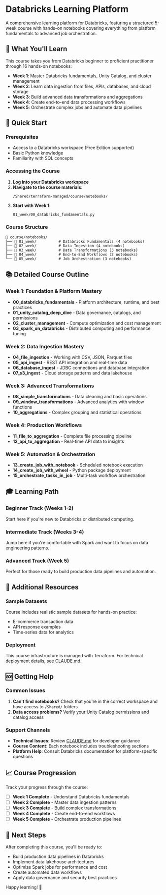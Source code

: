 # Databricks Learning Platform

A comprehensive learning platform for Databricks, featuring a structured 5-week course with hands-on notebooks covering everything from platform fundamentals to advanced job orchestration.

## 🎯 What You'll Learn

This course takes you from Databricks beginner to proficient practitioner through 16 hands-on notebooks:

- **Week 1**: Master Databricks fundamentals, Unity Catalog, and cluster management
- **Week 2**: Learn data ingestion from files, APIs, databases, and cloud storage
- **Week 3**: Build advanced data transformations and aggregations
- **Week 4**: Create end-to-end data processing workflows
- **Week 5**: Orchestrate complex jobs and automate data pipelines

## 🚀 Quick Start

### Prerequisites
- Access to a Databricks workspace (Free Edition supported)
- Basic Python knowledge
- Familiarity with SQL concepts

### Accessing the Course
1. **Log into your Databricks workspace**
2. **Navigate to the course materials**:
   ```
   /Shared/terraform-managed/course/notebooks/
   ```
3. **Start with Week 1**:
   ```
   01_week/00_databricks_fundamentals.py
   ```

### Course Structure
```
📁 course/notebooks/
├── 📂 01_week/          # Databricks Fundamentals (4 notebooks)
├── 📂 02_week/          # Data Ingestion (4 notebooks)
├── 📂 03_week/          # Data Transformations (3 notebooks)
├── 📂 04_week/          # End-to-End Workflows (2 notebooks)
└── 📂 05_week/          # Job Orchestration (3 notebooks)
```

## 📚 Detailed Course Outline

### Week 1: Foundation & Platform Mastery
- **00_databricks_fundamentals** - Platform architecture, runtime, and best practices
- **01_unity_catalog_deep_dive** - Data governance, catalogs, and permissions
- **02_cluster_management** - Compute optimization and cost management
- **03_spark_on_databricks** - Distributed computing and performance tuning

### Week 2: Data Ingestion Mastery
- **04_file_ingestion** - Working with CSV, JSON, Parquet files
- **05_api_ingest** - REST API integration and real-time data
- **06_database_ingest** - JDBC connections and database integration
- **07_s3_ingest** - Cloud storage patterns and data lakehouse

### Week 3: Advanced Transformations
- **08_simple_transformations** - Data cleaning and basic operations
- **09_window_transformations** - Advanced analytics with window functions
- **10_aggregations** - Complex grouping and statistical operations

### Week 4: Production Workflows
- **11_file_to_aggregation** - Complete file processing pipeline
- **12_api_to_aggregation** - Real-time API data to insights

### Week 5: Automation & Orchestration
- **13_create_job_with_notebook** - Scheduled notebook execution
- **14_create_job_with_wheel** - Python package deployment
- **15_orchestrate_tasks_in_job** - Multi-task workflow orchestration

## 🎓 Learning Path

### Beginner Track (Weeks 1-2)
Start here if you're new to Databricks or distributed computing.

### Intermediate Track (Weeks 3-4)
Jump here if you're comfortable with Spark and want to focus on data engineering patterns.

### Advanced Track (Week 5)
Perfect for those ready to build production data pipelines and automation.

## 🔧 Additional Resources

### Sample Datasets
Course includes realistic sample datasets for hands-on practice:
- E-commerce transaction data
- API response examples
- Time-series data for analytics

### Deployment
This course infrastructure is managed with Terraform. For technical deployment details, see [CLAUDE.md](./CLAUDE.md).

## 🆘 Getting Help

### Common Issues
1. **Can't find notebooks?** Check that you're in the correct workspace and have access to `/Shared/` folders
2. **Data access problems?** Verify your Unity Catalog permissions and catalog access

### Support Channels
- **Technical Issues**: Review [CLAUDE.md](./CLAUDE.md) for developer guidance
- **Course Content**: Each notebook includes troubleshooting sections
- **Platform Help**: Consult Databricks documentation for platform-specific questions

## 📈 Course Progression

Track your progress through the course:

- [ ] **Week 1 Complete** - Understand Databricks fundamentals
- [ ] **Week 2 Complete** - Master data ingestion patterns  
- [ ] **Week 3 Complete** - Build complex transformations
- [ ] **Week 4 Complete** - Create end-to-end workflows
- [ ] **Week 5 Complete** - Orchestrate production pipelines

## 🌟 Next Steps

After completing this course, you'll be ready to:
- Build production data pipelines in Databricks
- Implement data lakehouse architectures
- Optimize Spark jobs for performance and cost
- Create automated data workflows
- Apply data governance and security best practices

Happy learning! 🚀